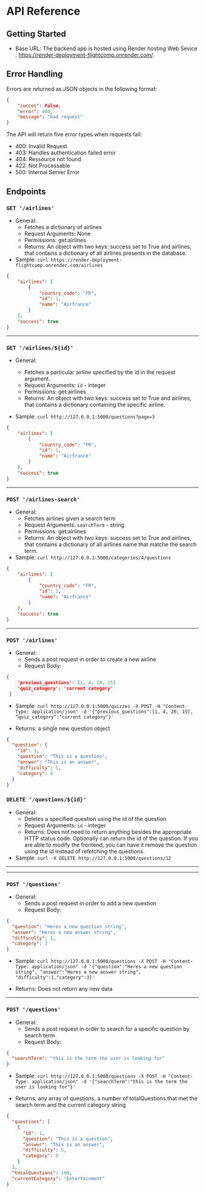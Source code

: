 # API Reference

## Getting Started
- Base URL: The backend app is hosted using Render hosting Web Sevice : https://render-deployment-flightcomp.onrender.com/. 
 

## Error Handling

Errors are returned as JSON objects in the following format:

```json
{
    "succes": False,
    "error": 400,
    "message": "bad request"
}
```
The API will return five error types when requests fail:
- 400: Invalid Request
- 403: Handles authentication failed error
- 404: Ressource not found
- 422: Not Processable
- 500: Internal Server Error


## Endpoints

### `GET '/airlines'`

- General:
    - Fetches a dictionary of airlines
    - Request Arguments: None
    - Permissions: get:airlines
    - Returns: An object with two keys: success set to True and airlines, that contains a dictionary of all airlines presents in the database.
- Sample: `curl https://render-deployment-flightcomp.onrender.com/airlines`


```json
{
    "airlines": [
        {
            "country_code": "FR",
            "id": 1,
            "name": "Airfrance"
        }
    ],
    "success": true
}
```

---

### `GET '/airlines/${id}'`

- General:  
    - Fetches a particular airline specified by the id in the request argument.
    - Request Arguments: `id` - integer
    - Permissions: get:airlines
    - Returns: An object with two keys: success set to True and airlines, that contains a dictionary containing the specific airline.

- Sample: `curl http://127.0.0.1:5000/questions?page=3`

```json
{
    "airlines": [
        {
            "country_code": "FR",
            "id": 1,
            "name": "Airfrance"
        }
    ],
    "success": true
}
```


---

### `POST '/airlines-search'`

- General:  
    - Fetches airlines given a search term 
    - Request Arguments: `searchTerm` - string
    - Permissions: get:airlines
    - Returns: An object with two keys: success set to True and airlines, that contains a dictionary of all airlines name that matche the search term.
- Sample: `curl http://127.0.0.1:5000/categories/4/questions`

```json
{
    "airlines": [
        {
            "country_code": "FR",
            "id": 1,
            "name": "Airfrance"
        }
    ],
    "success": true
}
```
---

### `POST '/airlines'`
- General:  
    - Sends a post request in order to create a new airline
    - Request Body:

```json
{
    'previous_questions': [1, 4, 20, 15]
    'quiz_category': 'current category'
 }
```

- Sample: `curl http://127.0.0.1:5000/quizzes -X POST -H "Content-Type: application/json" -d '{"previous_questions":[1, 4, 20, 15], "quiz_category":"current category"}'`

- Returns: a single new question object

```json
{
  "question": {
    "id": 1,
    "question": "This is a question",
    "answer": "This is an answer",
    "difficulty": 5,
    "category": 4
  }
}
```


### `DELETE '/questions/${id}'`
- General:  
    - Deletes a specified question using the id of the question
    - Request Arguments: `id` - integer
    - Returns: Does not need to return anything besides the appropriate HTTP status code. Optionally can return the id of the question. If you are able to modify the frontend, you can have it remove the question using the id instead of refetching the questions.
- Sample: `curl -X DELETE http://127.0.0.1:5000/questions/12`

---



---

### `POST '/questions'`
- General:      
    - Sends a post request in order to add a new question
    - Request Body:

```json
{
  "question": "Heres a new question string",
  "answer": "Heres a new answer string",
  "difficulty": 1,
  "category": 3
}
```
- Sample: `curl http://127.0.0.1:5000/questions -X POST -H "Content-Type: application/json" -d '{"question":"Heres a new question string", "answer":"Heres a new answer string", "difficulty":1,"category":3}'`

- Returns: Does not return any new data

---

### `POST '/questions'`
- General:  
    - Sends a post request in order to search for a specific question by search term
    - Request Body:

```json
{
  "searchTerm": "this is the term the user is looking for"
}
```
- Sample: `curl http://127.0.0.1:5000/questions -X POST -H "Content-Type: application/json" -d '{"searchTerm":"this is the term the user is looking for"}'`

- Returns: any array of questions, a number of totalQuestions that met the search term and the current category string

```json
{
  "questions": [
    {
      "id": 1,
      "question": "This is a question",
      "answer": "This is an answer",
      "difficulty": 5,
      "category": 5
    }
  ],
  "totalQuestions": 100,
  "currentCategory": "Entertainment"
}
```

